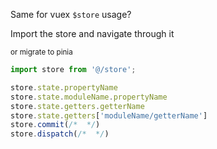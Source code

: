 Same for vuex `$store` usage?

Import the store and navigate through it

<small>
or migrate to pinia
</small>

```js
import store from '@/store';

store.state.propertyName
store.state.moduleName.propertyName
store.state.getters.getterName
store.state.getters['moduleName/getterName']
store.commit(/*  */)
store.dispatch(/*  */)
```


<aside class="notes">
</aside>
